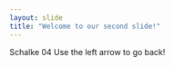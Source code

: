 ```yaml
---
layout: slide
title: "Welcome to our second slide!"
---
```

Schalke 04
Use the left arrow to go back!
